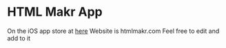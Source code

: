 # HTML Makr App
On the iOS app store at <a href="https://itunes.apple.com/us/app/html-maker/id923218868?ls=1&mt=8">here</a>
Website is htmlmakr.com
Feel free to edit and add to it
